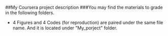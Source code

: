 ##My Coursera project description
###You may find the materials to grade in the following folders.
* 4 Figures and 4 Codes (for reproduction) are paired under the same file name. And it is located under "My_porject" folder.
